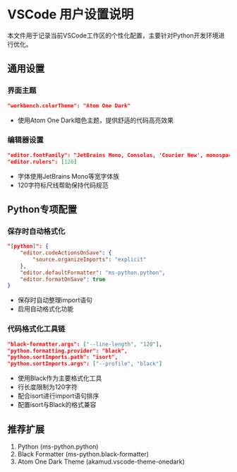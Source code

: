 # VSCode 用户设置说明

本文件用于记录当前VSCode工作区的个性化配置，主要针对Python开发环境进行优化。

## 通用设置

### 界面主题
```json
"workbench.colorTheme": "Atom One Dark"
```
- 使用Atom One Dark暗色主题，提供舒适的代码高亮效果

### 编辑器设置
```json
"editor.fontFamily": "JetBrains Mono, Consolas, 'Courier New', monospace",
"editor.rulers": [120]
```
- 字体使用JetBrains Mono等宽字体族
- 120字符标尺线帮助保持代码规范

## Python专项配置

### 保存时自动格式化
```json
"[python]": {
    "editor.codeActionsOnSave": {
        "source.organizeImports": "explicit"
    },
    "editor.defaultFormatter": "ms-python.python",
    "editor.formatOnSave": true
}
```
- 保存时自动整理import语句
- 启用自动格式化功能

### 代码格式化工具链
```json
"black-formatter.args": ["--line-length", "120"],
"python.formatting.provider": "black",
"python.sortImports.path": "isort",
"python.sortImports.args": ["--profile", "black"]
```
- 使用Black作为主要格式化工具
- 行长度限制为120字符
- 配合isort进行import语句排序
- 配置isort与Black的格式兼容

## 推荐扩展
1. Python (ms-python.python)
2. Black Formatter (ms-python.black-formatter)
3. Atom One Dark Theme (akamud.vscode-theme-onedark)
